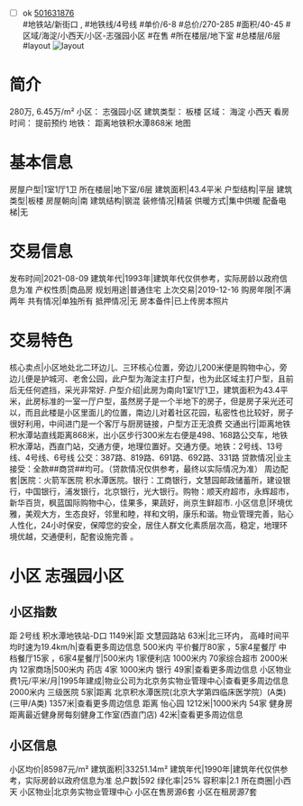 - [ ] ok [501631876](https://bj.5i5j.com/ershoufang/501631876.html)  
 #地铁站/新街口 ,  #地铁线/4号线
#单价/6-8 #总价/270-285 #面积/40-45   #区域/海淀/小西天/小区-志强园小区 #在售 #所在楼层/地下室 #总楼层/6层 #layout 
![layout](http://image2a.5i5j.com/scm/HOUSE_CUSTOMER/2181c41892cf46078b4f4e75e76c7a19.jpg_P5.jpg) 
# 简介 
 280万,  6.45万/m² 
小区： 志强园小区
建筑类型： 板楼
区域： 海淀 小西天
看房时间： 提前预约
地铁： 距离地铁积水潭868米 地图
# 基本信息 
 房屋户型|1室1厅1卫
所在楼层|地下室/6层
建筑面积|43.4平米
户型结构|平层
建筑类型|板楼
房屋朝向|南
建筑结构|钢混
装修情况|精装
供暖方式|集中供暖
配备电梯|无
# 交易信息 
 发布时间|2021-08-09
建筑年代|1993年|建筑年代仅供参考，实际房龄以政府信息为准
产权性质|商品房
规划用途|普通住宅
上次交易|2019-12-16
购房年限|不满两年
共有情况|单独所有
抵押情况|无
房本备件|已上传房本照片
# 交易特色 
 核心卖点|小区地处北二环边儿、三环核心位置，旁边儿200米便是购物中心，旁边儿便是护城河、老舍公园，此户型为海淀主打户型，也为此区域主打户型，且前后无任何遮挡，采光非常好.
户型介绍|此房为南向1室1厅1卫，建筑面积为43.4平米，此房标准的一室一厅户型，虽然房子是一个半地下的房子，但是房子采光还可以，而且此楼是小区里面儿的位置，南边儿对着社区花园，私密性也比较好，房子很好利用，中间进门是一个客厅与厨房链接，户型方正无浪费
交通出行|距离地铁积水潭站直线距离868米，出小区步行300米左右便是498、168路公交车，地铁积水潭站，西直门站，交通方便，地理位置好。交通方便。地铁：2号线、13号线、4号线、6号线 公交：387路、819路、691路、692路、331路
贷款情况|业主接受：全款##商贷##均可。（贷款情况仅供参考，最终以实际情况为准）
周边配套|医院：火箭军医院 积水潭医院。银行：工商银行，文慧园邮政储蓄所，建设银行，中国银行，浦发银行，北京银行，光大银行。购物：顺天府超市，永辉超市，新华百货，枫蓝国际购物中心，佳果多，果蔬好，尚京生鲜超市.
小区信息|环境优雅，美观大方，生态良好，邻里和睦，祥和文明，康乐和谐。物业管理完善，贴心人性化，24小时保安，保障您的安全，居住人群文化素质层次高，稳定，地理环境优越，交通便利，配套设施完善 。
# 小区 志强园小区
## 小区指数 
 距 2号线 积水潭地铁站-D口 1149米|距 文慧园路站 63米|北三环内， 高峰时间平均时速为19.4km/h|查看更多周边信息
500米内 平价餐厅80家 ，5家4星餐厅
中档餐厅15家 ，6家4星餐厅|500米内 1家便利店
1000米内 70家综合超市
2000米内 12家商场|500米内 药店 4家
1000米内 银行 49家|查看更多周边信息
小区物业费1元/平米/月|1995年建成|物业公司为北京务实物业管理中心|查看更多周边信息
2000米内 三级医院 5家|距离 北京积水潭医院(北京大学第四临床医学院）(A类) (三甲/A类) 1357米|查看更多周边信息
距离 怡心园 1212米|1000米内 54家 健身房
距离最近健身房每刻健身工作室(西直门店) 42米|查看更多周边信息
## 小区信息 
 小区均价|85987元/m²
建筑面积|33251.14m²
建筑年代|1990年|建筑年代仅供参考，实际房龄以政府信息为准
总户数|592
绿化率|25%
容积率|2.1
所在商圈|小西天
小区物业|北京务实物业管理中心
小区在售房源6套
小区在租房源7套
